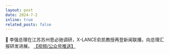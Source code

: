 ```yaml
---
layout: post
date: 2024-7-2
inline: true
related_posts: false
---
```


💪 李强总理在江苏苏州思必驰调研，X-LANCE俞凯教授再登新闻联播，向总理汇报研发进展。 <a href="https://mp.weixin.qq.com/s/wUpLnrBs9W1TfxuqMclCLw"> 【视频/公众号推送】</a>
